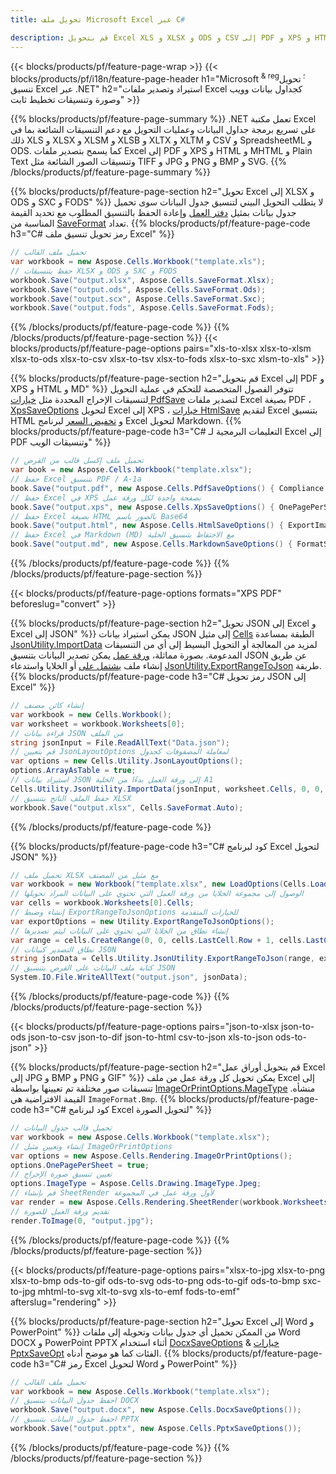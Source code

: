 ```yaml
---
title: تحويل ملف Microsoft Excel عبر C# 

description: قم بتحويل Excel XLS و XLSX و ODS و CSV إلى PDF و XPS و HTML و JPEG و HTML والعديد من التنسيقات الشائعة الأخرى باستخدام سطور قليلة فقط من C# التعليمات البرمجية.
---
```

{{< blocks/products/pf/feature-page-wrap >}}
{{< blocks/products/pf/i18n/feature-page-header h1="Microsoft <sup> & reg؛ </sup> تحويل تنسيق Excel عبر .NET" h2="استيراد وتصدير ملفات Excel كجداول بيانات وويب وصورة وتنسيقات تخطيط ثابت" >}}

{{% blocks/products/pf/feature-page-summary %}}
.NET تعمل مكتبة Excel على تسريع برمجة جداول البيانات وعمليات التحويل مع دعم التنسيقات الشائعة بما في ذلك XLS و XLSX و XLSM و XLSB و XLTX و XLTM و CSV و SpreadsheetML و ODS. كما يسمح بتصدير ملفات Excel إلى PDF و XPS و HTML و MHTML و Plain Text وتنسيقات الصور الشائعة مثل TIFF و JPG و PNG و BMP و SVG.
{{% /blocks/products/pf/feature-page-summary %}}

{{% blocks/products/pf/feature-page-section h2="تحويل Excel إلى XLSX و ODS و SXC و FODS" %}}
لا يتطلب التحويل البيني لتنسيق جدول البيانات سوى تحميل جدول بيانات بمثيل [دفتر العمل](https://reference.aspose.com/cells/net/aspose.cells/workbook) وإعادة الحفظ بالتنسيق المطلوب مع تحديد القيمة المناسبة من [SaveFormat](https://reference.aspose.com/cells/net/aspose.cells/saveformat) تعداد.
{{% blocks/products/pf/feature-page-code h3="C# رمز تحويل تنسيق ملف Excel" %}}

```cs
// تحميل ملف القالب
var workbook = new Aspose.Cells.Workbook("template.xls");
// حفظ بتنسيقات XLSX و ODS و SXC و FODS
workbook.Save("output.xlsx", Aspose.Cells.SaveFormat.Xlsx);
workbook.Save("output.ods", Aspose.Cells.SaveFormat.Ods);
workbook.Save("output.scx", Aspose.Cells.SaveFormat.Sxc);
workbook.Save("output.fods", Aspose.Cells.SaveFormat.Fods);

```
{{% /blocks/products/pf/feature-page-code %}}
{{% /blocks/products/pf/feature-page-section %}}
{{< blocks/products/pf/feature-page-options pairs="xls-to-xlsx xlsx-to-xlsm xlsx-to-ods xlsx-to-csv xlsx-to-tsv xlsx-to-fods xlsx-to-sxc xlsm-to-xls" >}}


{{% blocks/products/pf/feature-page-section h2="قم بتحويل Excel إلى PDF و XPS و HTML و MD" %}}
تتوفر الفصول المتخصصة للتحكم في عملية التحويل لتنسيقات الإخراج المحددة مثل [خيارات PdfSave](https://reference.aspose.com/cells/net/aspose.cells/pdfsaveoptions) لتصدير ملفات Excel بصيغة PDF ، [XpsSaveOptions](https://reference.aspose.com/cells/net/aspose.cells/xpssaveoptions) لتحويل Excel إلى XPS ، [خيارات HtmlSave](https://reference.aspose.com/cells/net/aspose.cells/htmlsaveoptions) لتقديم Excel بتنسيق HTML و [تخفيض السعر](https://reference.aspose.com/cells/net/aspose.cells/markdownsaveoptions) لبرنامج Excel لتحويل Markdown. 
{{% blocks/products/pf/feature-page-code h3="C# التعليمات البرمجية لـ Excel إلى PDF وتنسيقات الويب" %}}

```cs
// تحميل ملف إكسل قالب من القرص
var book = new Aspose.Cells.Workbook("template.xlsx");
// حفظ Excel بتنسيق PDF / A-1a
book.Save("output.pdf", new Aspose.Cells.PdfSaveOptions() { Compliance = PdfComplianceVersion.PdfA1a });
// حفظ Excel في XPS بصفحة واحدة لكل ورقة عمل
book.Save("output.xps", new Aspose.Cells.XpsSaveOptions() { OnePagePerSheet = true });
// حفظ Excel بصيغة HTML بالصور باسم Base64
book.Save("output.html", new Aspose.Cells.HtmlSaveOptions() { ExportImagesAsBase64 = true });
// حفظ Excel في Markdown (MD) مع الاحتفاظ بتنسيق الخلية
book.Save("output.md", new Aspose.Cells.MarkdownSaveOptions() { FormatStrategy = Cells.CellValueFormatStrategy.CellStyle });

```
{{% /blocks/products/pf/feature-page-code %}}
{{% /blocks/products/pf/feature-page-section %}}

{{< blocks/products/pf/feature-page-options formats="XPS PDF" beforeslug="convert" >}}

{{% blocks/products/pf/feature-page-section h2="تحويل JSON إلى Excel و Excel إلى JSON" %}}
يمكن استيراد بيانات JSON إلى مثيل [Cells](https://reference.aspose.com/cells/net/aspose.cells/cells) الطبقة بمساعدة [JsonUtility.ImportData](https://reference.aspose.com/cells/net/aspose.cells.utility/jsonutility/methods/importdata) لمزيد من المعالجة أو التحويل البسيط إلى أي من التنسيقات المدعومة. بصورة مماثلة، [ورقة عمل](https://reference.aspose.com/cells/net/aspose.cells/worksheet) يمكن تصدير البيانات بتنسيق JSON عن طريق إنشاء ملف [يشتمل على](https://reference.aspose.com/cells/net/aspose.cells/range) أو الخلايا واستدعاء [JsonUtility.ExportRangeToJson](https://reference.aspose.com/cells/net/aspose.cells.utility/jsonutility/methods/exportrangetojson) طريقة.
{{% blocks/products/pf/feature-page-code h3="C# رمز تحويل JSON إلى Excel" %}}
```cs
// إنشاء كائن مصنف
var workbook = new Cells.Workbook();
var worksheet = workbook.Worksheets[0];
// قراءة بيانات JSON من الملف
string jsonInput = File.ReadAllText("Data.json");
// قم بتعيين JsonLayoutOptions لمعاملة المصفوفات كجدول
var options = new Cells.Utility.JsonLayoutOptions();
options.ArrayAsTable = true;
// استيراد بيانات JSON إلى ورقة العمل بدءًا من الخلية A1
Cells.Utility.JsonUtility.ImportData(jsonInput, worksheet.Cells, 0, 0, options);
// حفظ الملف الناتج بتنسيق XLSX
workbook.Save("output.xlsx", Cells.SaveFormat.Auto); 

```
{{% /blocks/products/pf/feature-page-code %}}

{{% blocks/products/pf/feature-page-code h3="C# كود لبرنامج Excel لتحويل JSON" %}}
```cs
// تحميل ملف XLSX مع مثيل من المصنف
var workbook = new Workbook("template.xlsx", new LoadOptions(Cells.LoadFormat.Auto));
// الوصول إلى مجموعة الخلايا من ورقة العمل التي تحتوي على البيانات المراد تحويلها
var cells = workbook.Worksheets[0].Cells;
// إنشاء وضبط ExportRangeToJsonOptions للخيارات المتقدمة
var exportOptions = new Utility.ExportRangeToJsonOptions();
// إنشاء نطاق من الخلايا التي تحتوي على البيانات ليتم تصديرها
var range = cells.CreateRange(0, 0, cells.LastCell.Row + 1, cells.LastCell.Column + 1);
// نطاق التصدير كبيانات JSON
string jsonData = Cells.Utility.JsonUtility.ExportRangeToJson(range, exportOptions);
// كتابة ملف البيانات على القرص بتنسيق JSON
System.IO.File.WriteAllText("output.json", jsonData); 

```
{{% /blocks/products/pf/feature-page-code %}}
{{% /blocks/products/pf/feature-page-section %}}

{{< blocks/products/pf/feature-page-options pairs="json-to-xlsx json-to-ods json-to-csv json-to-dif json-to-html csv-to-json xls-to-json ods-to-json" >}}

{{% blocks/products/pf/feature-page-section h2="قم بتحويل أوراق عمل Excel إلى JPG و BMP و PNG و GIF" %}}
يمكن تحويل كل ورقة عمل من ملف Excel إلى تنسيقات صور مختلفة تم تعيينها بواسطة [ImageOrPrintOptions.MageType](https://reference.aspose.com/cells/net/aspose.cells.rendering/imageorprintoptions/properties/imagetype) منشأه. القيمة الافتراضية هي `ImageFormat.Bmp`.
{{% blocks/products/pf/feature-page-code h3="C# كود لبرنامج Excel لتحويل الصورة" %}}
```cs
// تحميل قالب جدول البيانات
var workbook = new Aspose.Cells.Workbook("template.xlsx");
// إنشاء وتعيين مثيل ImageOrPrintOptions
var options = new Aspose.Cells.Rendering.ImageOrPrintOptions();
options.OnePagePerSheet = true;
// تعيين تنسيق صورة الإخراج
options.ImageType = Aspose.Cells.Drawing.ImageType.Jpeg;
// قم بإنشاء SheetRender لأول ورقة عمل في المجموعة
var render = new Aspose.Cells.Rendering.SheetRender(workbook.Worksheets[0], options);
// تقديم ورقة العمل للصورة
render.ToImage(0, "output.jpg");

```
{{% /blocks/products/pf/feature-page-code %}}
{{% /blocks/products/pf/feature-page-section %}}

{{< blocks/products/pf/feature-page-options pairs="xlsx-to-jpg xlsx-to-png xlsx-to-bmp ods-to-gif ods-to-svg ods-to-png ods-to-gif ods-to-bmp sxc-to-jpg mhtml-to-svg xlt-to-svg xls-to-emf fods-to-emf" afterslug="rendering" >}}

{{% blocks/products/pf/feature-page-section h2="تحويل Excel إلى Word و PowerPoint" %}}
من الممكن تحميل أي جدول بيانات وتحويله إلى ملفات Word DOCX و PowerPoint PPTX أثناء استخدام [DocxSaveOptions](https://reference.aspose.com/cells/net/aspose.cells/docxsaveoptions) & [خيارات PptxSaveOpt](https://reference.aspose.com/cells/net/aspose.cells/pptxsaveoptions) الفئات كما هو موضح أدناه.
{{% blocks/products/pf/feature-page-code h3="C# رمز Excel لتحويل Word و PowerPoint" %}}
```cs
// تحميل ملف القالب
var workbook = new Aspose.Cells.Workbook("template.xlsx");
// احفظ جدول البيانات بتنسيق DOCX
workbook.Save("output.docx", new Aspose.Cells.DocxSaveOptions());
// احفظ جدول البيانات بتنسيق PPTX
workbook.Save("output.pptx", new Aspose.Cells.PptxSaveOptions());

```
{{% /blocks/products/pf/feature-page-code %}}
{{% /blocks/products/pf/feature-page-section %}}
